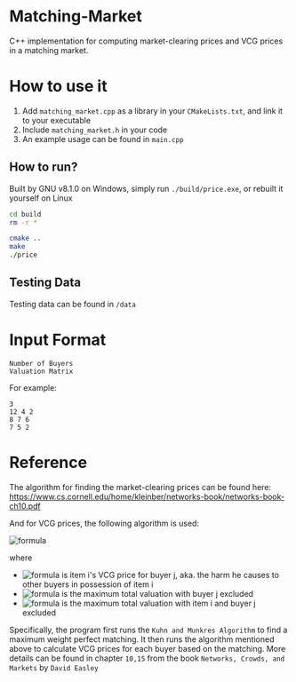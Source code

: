 # Matching-Market
C++ implementation for computing market-clearing prices and VCG prices in a matching market.
# How to use it
1. Add ```matching_market.cpp``` as a library in your ```CMakeLists.txt```, and link it to your executable
1. Include ```matching_market.h``` in your code
1. An example usage can be found in ```main.cpp```

## How to run?
Built by GNU v8.1.0
on Windows, simply run `./build/price.exe`, or rebuilt it yourself
on Linux
```bash
cd build
rm -r *

cmake ..
make
./price
```
## Testing Data
Testing data can be found in `/data`
# Input Format
    Number of Buyers
    Valuation Matrix
For example:

    3
    12 4 2
    8 7 6
    7 5 2

# Reference
The algorithm for finding the market-clearing prices can be found here:
https://www.cs.cornell.edu/home/kleinber/networks-book/networks-book-ch10.pdf


And for VCG prices, the following algorithm is used:

![formula](https://render.githubusercontent.com/render/math?math=p_i(j)=V^I_{B-j}-V^{I-i}_{B-j})

where

+ ![formula](https://render.githubusercontent.com/render/math?math=p_i(j)) is item i's VCG price for buyer j, aka. the harm he causes to other buyers in possession of item i
+ ![formula](https://render.githubusercontent.com/render/math?math=V^I_{B-j}) is the maximum total valuation with buyer j excluded
+ ![formula](https://render.githubusercontent.com/render/math?math=V^{I-i}_{B-j}) is the maximum total valuation with item i and buyer j excluded

Specifically, the program first runs the `Kuhn and Munkres Algorithm` to find a maximum weight perfect matching. It then runs the algorithm mentioned above to calculate VCG prices for each buyer based on the matching. More details can be found in chapter `10,15` from the book ```Networks, Crowds, and Markets``` by ```David Easley ```